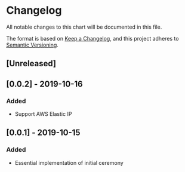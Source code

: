 # Changelog
All notable changes to this chart will be documented in this file.

The format is based on [Keep a Changelog](https://keepachangelog.com/en/1.0.0/),
and this project adheres to [Semantic Versioning](https://semver.org/spec/v2.0.0.html).

## [Unreleased]
## [0.0.2] - 2019-10-16
### Added
- Support AWS Elastic IP

## [0.0.1] - 2019-10-15
### Added
- Essential implementation of initial ceremony
